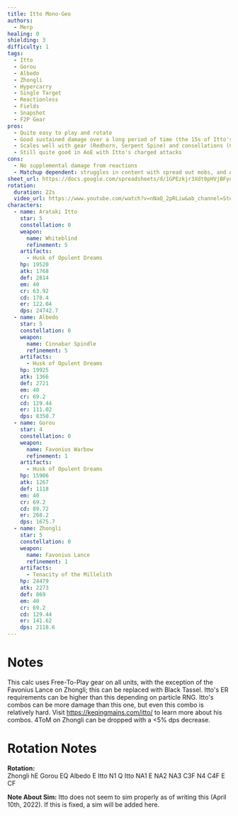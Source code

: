 ```yaml
---
title: Itto Mono-Geo
authors:
  - Merp
healing: 0
shielding: 3
difficulty: 1
tags:
  - Itto
  - Gorou
  - Albedo
  - Zhongli
  - Hypercarry
  - Single Target
  - Reactionless
  - Fields
  - Snapshot
  - F2P Gear
pros:
  - Quite easy to play and rotate
  - Good sustained damage over a long period of time (the 15s of Itto's burst)
  - Scales well with gear (Redhorn, Serpent Spine) and consellations (Gorou C6, Itto C2/4/6)
  - Still quite good in AoE with Itto's charged attacks
cons:
  - No supplemental damage from reactions
  - Matchup dependent: struggles in content with spread out mobs, and Abyss elemental shield
sheet_url: https://docs.google.com/spreadsheets/d/1GPEzkjr3Xdt0pHVjBFyo_VV3uMkMZg6f042Quv26yAw/edit?usp=sharing
rotation:
  duration: 22s
  video_url: https://www.youtube.com/watch?v=nNaQ_2pRLiw&ab_channel=Steno
characters:
  - name: Arataki Itto
    star: 5
    constellation: 0
    weapon:
      name: Whiteblind
      refinement: 5
    artifacts:
      - Husk of Opulent Dreams
    hp: 19520
    atk: 1768
    def: 2814
    em: 40
    cr: 63.92
    cd: 178.4
    er: 122.04
    dps: 24742.7
  - name: Albedo
    star: 5
    constellation: 0
    weapon:
      name: Cinnabar Spindle
      refinement: 5
    artifacts:
      - Husk of Opulent Dreams
    hp: 19925
    atk: 1366
    def: 2721
    em: 40
    cr: 69.2
    cd: 129.44
    er: 111.02
    dps: 8350.7
  - name: Gorou
    star: 4
    constellation: 0
    weapon:
      name: Favonius Warbow
      refinement: 1
    artifacts:
      - Husk of Opulent Dreams
    hp: 15906
    atk: 1267
    def: 1118
    em: 40
    cr: 69.2
    cd: 89.72
    er: 268.2
    dps: 1675.7
  - name: Zhongli
    star: 5
    constellation: 0
    weapon:
      name: Favonius Lance
      refinement: 1
    artifacts:
      - Tenacity of the Millelith
    hp: 24479
    atk: 2273
    def: 869
    em: 40
    cr: 69.2
    cd: 129.44
    er: 141.62
    dps: 2118.6
---
```

 
# **Notes**
 
This calc uses Free-To-Play gear on all units, with the exception of the Favonius Lance on Zhongli; this can be replaced with Black Tassel. Itto's ER requirements can be higher than this depending on particle RNG. Itto's combos can be more damage than this one, but even this combo is relatively hard. Visit https://keqingmains.com/itto/ to learn more about his combos. 4ToM on Zhongli can be dropped with a <5% dps decrease.
 
# **Rotation Notes**
 
**Rotation:**  
Zhongli hE
Gorou EQ
Albedo E
Itto N1 Q
Itto NA1 E NA2 NA3 C3F N4 C4F E CF
 
**Note About Sim:** Itto does not seem to sim properly as of writing this (April 10th, 2022). If this is fixed, a sim will be added here.
